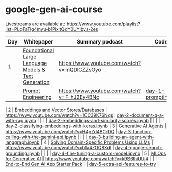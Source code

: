 # google-gen-ai-course
Livestreams are available at: https://www.youtube.com/playlist?list=PLqFaTIg4myu-b1PlxitQdY0UYIbys-2es


Day | Whitepaper | Summary podcast | Code lab
-- | -- | -- | --
1 | [Foundational Large Language Models & Text Generation](https://www.kaggle.com/whitepaper-foundational-llm-and-text-generation) | https://www.youtube.com/watch?v=mQDlCZZsOyo | |
| | [Prompt Engineering](https://www.kaggle.com/whitepaper-prompt-engineering) | https://www.youtube.com/watch?v=F_hJ2Ey4BNc | [day-1-prompting.ipynb](https://www.kaggle.com/code/markishere/day-1-prompting)
|
2 | [Embeddings and Vector Stores/Databases](https://www.kaggle.com/whitepaper-embeddings-and-vector-stores) | https://www.youtube.com/watch?v=1CC39K76Nqs | [day-2-document-q-a-with-rag.ipynb](https://www.kaggle.com/code/markishere/day-2-document-q-a-with-rag)
| | | | [day-2-embeddings-and-similarity-scores.ipynb](https://www.kaggle.com/code/markishere/day-2-embeddings-and-similarity-scores)
| | | | [day-2-classifying-embeddings-with-keras.ipynb](https://www.kaggle.com/code/markishere/day-2-classifying-embeddings-with-keras)
|
3 | [Generative AI Agents](https://www.kaggle.com/whitepaper-agents) | https://www.youtube.com/watch?v=H4gZd4BCrDQ | [day-3-function-calling-with-the-gemini-api.ipynb](https://www.kaggle.com/code/markishere/day-3-function-calling-with-the-gemini-api)
| | | | [day-3-building-an-agent-with-langgraph.ipynb](https://www.kaggle.com/code/markishere/day-3-building-an-agent-with-langgraph/)
|
4 | [Solving Domain-Specific Problems Using LLMs](https://www.kaggle.com/whitepaper-solving-domains-specific-problems-using-llms) | https://www.youtube.com/watch?v=b1a4ZOQ8XdI | [day-4-google-search-grounding.ipynb](https://www.kaggle.com/code/markishere/day-4-google-search-grounding)
| | | | [day-4-fine-tuning-a-custom-model.ipynb](https://www.kaggle.com/code/markishere/day-4-fine-tuning-a-custom-model)
|
5 | [MLOps for Generative AI](https://www.kaggle.com/whitepaper-operationalizing-generative-ai-on-vertex-ai-using-mlops) | https://www.youtube.com/watch?v=k9S6IhiUUj4 | 
| | [End-to-End Gen AI App Starter Pack](https://github.com/GoogleCloudPlatform/generative-ai/tree/main/gemini/sample-apps/e2e-gen-ai-app-starter-pack) | | [day-5-extra-api-features-to-try](https://www.kaggle.com/code/markishere/bonus-day-extra-api-features-to-try/) |

